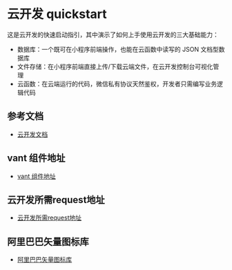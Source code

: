 # 云开发 quickstart

这是云开发的快速启动指引，其中演示了如何上手使用云开发的三大基础能力：

- 数据库：一个既可在小程序前端操作，也能在云函数中读写的 JSON 文档型数据库
- 文件存储：在小程序前端直接上传/下载云端文件，在云开发控制台可视化管理
- 云函数：在云端运行的代码，微信私有协议天然鉴权，开发者只需编写业务逻辑代码

## 参考文档

- [云开发文档](https://developers.weixin.qq.com/miniprogram/dev/wxcloud/basis/getting-started.html)

## vant 组件地址
- [vant 组件地址](https://youzan.github.io/vant-weapp/#/intro)

## 云开发所需request地址
- [云开发所需request地址](https://github.com/request/request)

## 阿里巴巴矢量图标库
- [阿里巴巴矢量图标库](https://www.iconfont.cn/)
